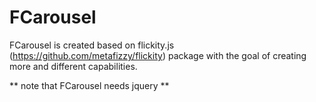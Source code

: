 # FCarousel

FCarousel is created based on flickity.js (https://github.com/metafizzy/flickity) package with the goal of creating more and different capabilities.

** note that FCarousel needs jquery **
